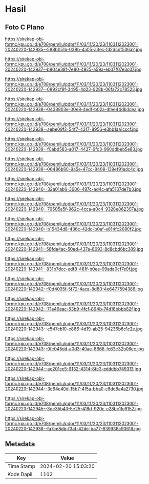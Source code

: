 # Hasil

## Foto C Plano

https://sirekap-obj-formc.kpu.go.id/e708/pemilu/pdpr/11/03/11/20/23/1103112023001-20240220-142935--588b051b-038b-4a05-a3ec-fd2dcdf536a2.jpg

https://sirekap-obj-formc.kpu.go.id/e708/pemilu/pdpr/11/03/11/20/23/1103112023001-20240220-142937--b804e38f-7e80-4925-a59a-eb07f07e3c07.jpg

https://sirekap-obj-formc.kpu.go.id/e708/pemilu/pdpr/11/03/11/20/23/1103112023001-20240220-142937--0892cf9f-3495-4d23-928b-06fa72c78523.jpg

https://sirekap-obj-formc.kpu.go.id/e708/pemilu/pdpr/11/03/11/20/23/1103112023001-20240220-142938--0438803e-00e8-4edf-b02a-dfee44dbddea.jpg

https://sirekap-obj-formc.kpu.go.id/e708/pemilu/pdpr/11/03/11/20/23/1103112023001-20240220-142938--aebe09f2-54f7-4317-8956-e3bb1aa1cccf.jpg

https://sirekap-obj-formc.kpu.go.id/e708/pemilu/pdpr/11/03/11/20/23/1103112023001-20240220-142939--f0abd583-a017-4427-9fc3-960ddbeb5e83.jpg

https://sirekap-obj-formc.kpu.go.id/e708/pemilu/pdpr/11/03/11/20/23/1103112023001-20240220-142939--06486b80-9a5e-47cc-8409-139ef91adc4d.jpg

https://sirekap-obj-formc.kpu.go.id/e708/pemilu/pdpr/11/03/11/20/23/1103112023001-20240220-142940--32a01ab6-3606-497c-ad4c-afa5107de7b3.jpg

https://sirekap-obj-formc.kpu.go.id/e708/pemilu/pdpr/11/03/11/20/23/1103112023001-20240220-142940--79505e5f-962c-4cca-a0c4-9328e862307a.jpg

https://sirekap-obj-formc.kpu.go.id/e708/pemilu/pdpr/11/03/11/20/23/1103112023001-20240220-142940--b15434d8-436c-42dc-b0af-e814fc2080f2.jpg

https://sirekap-obj-formc.kpu.go.id/e708/pemilu/pdpr/11/03/11/20/23/1103112023001-20240220-142941--58fda4ac-50ed-437a-8693-8d8cbd6bc389.jpg

https://sirekap-obj-formc.kpu.go.id/e708/pemilu/pdpr/11/03/11/20/23/1103112023001-20240220-142941--831b7dcc-edf8-481f-b0ee-99ada0cf7e0f.jpg

https://sirekap-obj-formc.kpu.go.id/e708/pemilu/pdpr/11/03/11/20/23/1103112023001-20240220-142942--f0d4035f-5f72-4aca-8d80-4e6477594386.jpg

https://sirekap-obj-formc.kpu.go.id/e708/pemilu/pdpr/11/03/11/20/23/1103112023001-20240220-142942--71a46eac-53b9-4fcf-894b-74d18bbbb82f.jpg

https://sirekap-obj-formc.kpu.go.id/e708/pemilu/pdpr/11/03/11/20/23/1103112023001-20240220-142943--c547cb10-c866-4d19-ab25-94236b6c1c2e.jpg

https://sirekap-obj-formc.kpu.go.id/e708/pemilu/pdpr/11/03/11/20/23/1103112023001-20240220-142943--0fc045dd-a0d3-40ae-8668-fc63c32b06ec.jpg

https://sirekap-obj-formc.kpu.go.id/e708/pemilu/pdpr/11/03/11/20/23/1103112023001-20240220-142944--ac201cc5-9132-4314-8fc3-edddbb749313.jpg

https://sirekap-obj-formc.kpu.go.id/e708/pemilu/pdpr/11/03/11/20/23/1103112023001-20240220-142944--3c64e40d-15b7-4f5a-bba0-c8dc8a4a2730.jpg

https://sirekap-obj-formc.kpu.go.id/e708/pemilu/pdpr/11/03/11/20/23/1103112023001-20240220-142945--3dc35b43-5e25-418d-920c-e28bc1fe9152.jpg

https://sirekap-obj-formc.kpu.go.id/e708/pemilu/pdpr/11/03/11/20/23/1103112023001-20240220-142936--fa7ce8db-f3af-42de-ba77-939938c93616.jpg


## Metadata

| Key        | Value               |
| ---------- | ------------------- |
| Time Stamp | 2024-02-20 15:03:20 |
| Kode Dapil | 1102                |



